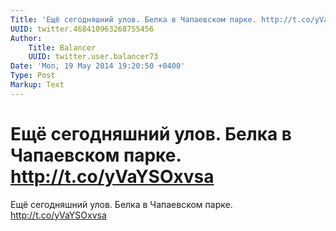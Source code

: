 ```yaml
---
Title: 'Ещё сегодняшний улов. Белка в Чапаевском парке. http://t.co/yVaYSOxvsa'
UUID: twitter.468410963268755456
Author:
    Title: Balancer
    UUID: twitter.user.balancer73
Date: 'Mon, 19 May 2014 19:20:50 +0400'
Type: Post
Markup: Text
---
```


# Ещё сегодняшний улов. Белка в Чапаевском парке. http://t.co/yVaYSOxvsa

Ещё сегодняшний улов. Белка в Чапаевском парке.
http://t.co/yVaYSOxvsa